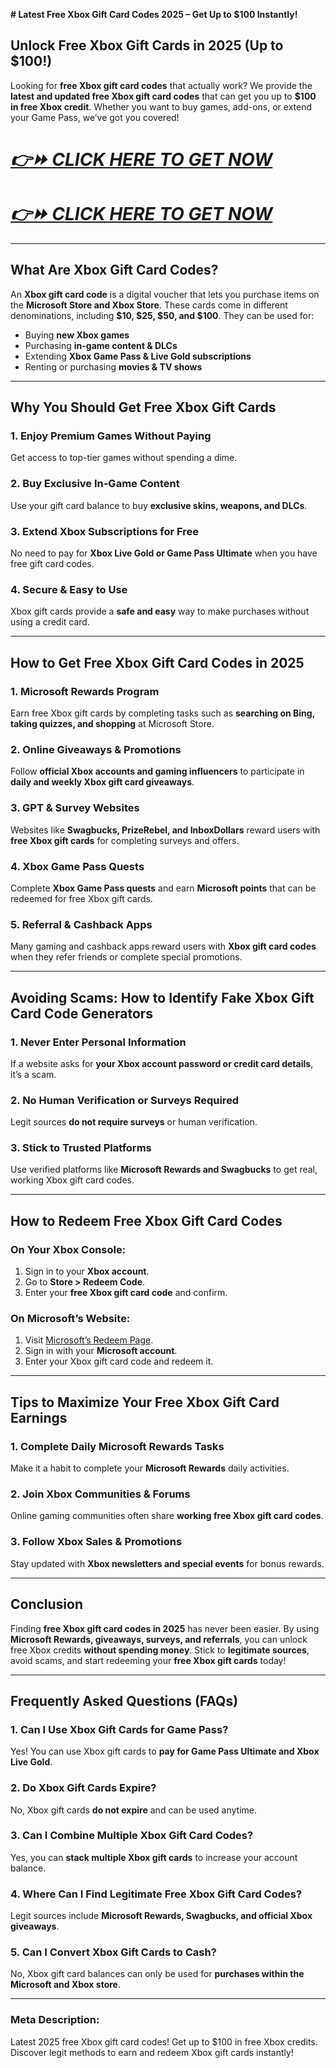 **# Latest Free Xbox Gift Card Codes 2025 – Get Up to $100 Instantly!**

## **Unlock Free Xbox Gift Cards in 2025 (Up to $100!)**

Looking for **free Xbox gift card codes** that actually work? We provide the **latest and updated free Xbox gift card codes** that can get you up to **$100 in free Xbox credit**. Whether you want to buy games, add-ons, or extend your Game Pass, we’ve got you covered!

# ***[👉⏩ CLICK HERE TO GET NOW ](https://rosofferzone.com/allgiftcard/)***

# ***[👉⏩ CLICK HERE TO GET NOW ](https://rosofferzone.com/allgiftcard/)***

---

## **What Are Xbox Gift Card Codes?**
An **Xbox gift card code** is a digital voucher that lets you purchase items on the **Microsoft Store and Xbox Store**. These cards come in different denominations, including **$10, $25, $50, and $100**. They can be used for:

- Buying **new Xbox games**
- Purchasing **in-game content & DLCs**
- Extending **Xbox Game Pass & Live Gold subscriptions**
- Renting or purchasing **movies & TV shows**

---

## **Why You Should Get Free Xbox Gift Cards**
### **1. Enjoy Premium Games Without Paying**
Get access to top-tier games without spending a dime.

### **2. Buy Exclusive In-Game Content**
Use your gift card balance to buy **exclusive skins, weapons, and DLCs**.

### **3. Extend Xbox Subscriptions for Free**
No need to pay for **Xbox Live Gold or Game Pass Ultimate** when you have free gift card codes.

### **4. Secure & Easy to Use**
Xbox gift cards provide a **safe and easy** way to make purchases without using a credit card.

---

## **How to Get Free Xbox Gift Card Codes in 2025**

### **1. Microsoft Rewards Program**
Earn free Xbox gift cards by completing tasks such as **searching on Bing, taking quizzes, and shopping** at Microsoft Store.

### **2. Online Giveaways & Promotions**
Follow **official Xbox accounts and gaming influencers** to participate in **daily and weekly Xbox gift card giveaways**.

### **3. GPT & Survey Websites**
Websites like **Swagbucks, PrizeRebel, and InboxDollars** reward users with **free Xbox gift cards** for completing surveys and offers.

### **4. Xbox Game Pass Quests**
Complete **Xbox Game Pass quests** and earn **Microsoft points** that can be redeemed for free Xbox gift cards.

### **5. Referral & Cashback Apps**
Many gaming and cashback apps reward users with **Xbox gift card codes** when they refer friends or complete special promotions.

---

## **Avoiding Scams: How to Identify Fake Xbox Gift Card Code Generators**
### **1. Never Enter Personal Information**
If a website asks for **your Xbox account password or credit card details**, it’s a scam.

### **2. No Human Verification or Surveys Required**
Legit sources **do not require surveys** or human verification.

### **3. Stick to Trusted Platforms**
Use verified platforms like **Microsoft Rewards and Swagbucks** to get real, working Xbox gift card codes.

---

## **How to Redeem Free Xbox Gift Card Codes**
### **On Your Xbox Console:**
1. Sign in to your **Xbox account**.
2. Go to **Store > Redeem Code**.
3. Enter your **free Xbox gift card code** and confirm.

### **On Microsoft’s Website:**
1. Visit [Microsoft’s Redeem Page](https://redeem.microsoft.com).
2. Sign in with your **Microsoft account**.
3. Enter your Xbox gift card code and redeem it.

---

## **Tips to Maximize Your Free Xbox Gift Card Earnings**
### **1. Complete Daily Microsoft Rewards Tasks**
Make it a habit to complete your **Microsoft Rewards** daily activities.

### **2. Join Xbox Communities & Forums**
Online gaming communities often share **working free Xbox gift card codes**.

### **3. Follow Xbox Sales & Promotions**
Stay updated with **Xbox newsletters and special events** for bonus rewards.

---

## **Conclusion**
Finding **free Xbox gift card codes in 2025** has never been easier. By using **Microsoft Rewards, giveaways, surveys, and referrals**, you can unlock free Xbox credits **without spending money**. Stick to **legitimate sources**, avoid scams, and start redeeming your **free Xbox gift cards** today!

---

## **Frequently Asked Questions (FAQs)**

### **1. Can I Use Xbox Gift Cards for Game Pass?**
Yes! You can use Xbox gift cards to **pay for Game Pass Ultimate and Xbox Live Gold**.

### **2. Do Xbox Gift Cards Expire?**
No, Xbox gift cards **do not expire** and can be used anytime.

### **3. Can I Combine Multiple Xbox Gift Card Codes?**
Yes, you can **stack multiple Xbox gift cards** to increase your account balance.

### **4. Where Can I Find Legitimate Free Xbox Gift Card Codes?**
Legit sources include **Microsoft Rewards, Swagbucks, and official Xbox giveaways**.

### **5. Can I Convert Xbox Gift Cards to Cash?**
No, Xbox gift card balances can only be used for **purchases within the Microsoft and Xbox store**.

---

### **Meta Description:**
Latest 2025 free Xbox gift card codes! Get up to $100 in free Xbox credits. Discover legit methods to earn and redeem Xbox gift cards instantly!

